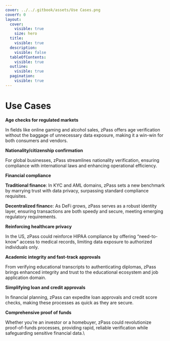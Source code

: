 ```yaml
---
cover: ../../.gitbook/assets/Use Cases.png
coverY: 0
layout:
  cover:
    visible: true
    size: hero
  title:
    visible: true
  description:
    visible: false
  tableOfContents:
    visible: true
  outline:
    visible: true
  pagination:
    visible: true
---
```


# Use Cases

**Age checks for regulated markets**

In fields like online gaming and alcohol sales, zPass offers age verification without the baggage of unnecessary data exposure, making it a win-win for both consumers and vendors.

**Nationality/citizenship confirmation**

For global businesses, zPass streamlines nationality verification, ensuring compliance with international laws and enhancing operational efficiency.

**Financial compliance**

**Traditional finance**: In KYC and AML domains, zPass sets a new benchmark by marrying trust with data privacy, surpassing standard compliance requisites.

**Decentralized financ**e: As DeFi grows, zPass serves as a robust identity layer, ensuring transactions are both speedy and secure, meeting emerging regulatory requirements.

**Reinforcing healthcare privacy**

In the US, zPass could reinforce HIPAA compliance by offering “need-to-know” access to medical records, limiting data exposure to authorized individuals only.

**Academic integrity and fast-track approvals**

From verifying educational transcripts to authenticating diplomas, zPass brings enhanced integrity and trust to the educational ecosystem and job application domain.

**Simplifying loan and credit approvals**

In financial planning, zPass can expedite loan approvals and credit score checks, making these processes as quick as they are secure.

**Comprehensive proof of funds**

Whether you’re an investor or a homebuyer, zPass could revolutionize proof-of-funds processes, providing rapid, reliable verification while safeguarding sensitive financial data.\
